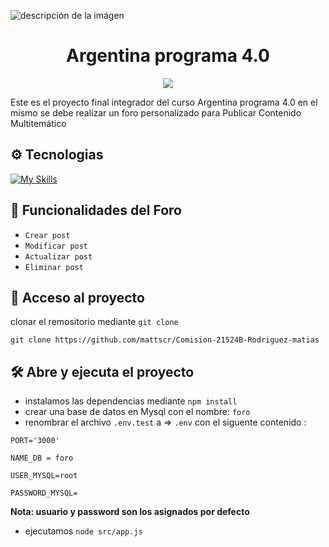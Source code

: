 ![descripción de la imágen](https://www.tierradelfuego.gob.ar/wp-content/uploads/2023/07/WhatsApp-Image-2023-07-28-at-11.11.26-1200x480.jpeg)
<h1 align="center"> Argentina programa 4.0 </h1>

   <p align="center">
   <img src="https://img.shields.io/badge/STATUS-EN%20DESAROLLO-green">
   </p>

Este es el proyecto final integrador del curso Argentina programa 4.0 en el mismo se debe realizar un foro personalizado para Publicar Contenido Multitemático

## ⚙ Tecnologias

[![My Skills](https://skills.thijs.gg/icons?i=js,nodejs,html,css,express,bootstrap,mysql)](https://skills.thijs.gg)


## 🔨 Funcionalidades del Foro

- `Crear post`
- `Modificar post`
- `Actualizar post`
- `Eliminar post`

## 📁  Acceso al proyecto

clonar el remositorio mediante `git clone` 
```
git clone https://github.com/mattscr/Comision-21524B-Rodriguez-matias
```

## 🛠 Abre y ejecuta el proyecto

- instalamos las dependencias mediante `npm install` 
- crear una base de datos en Mysql con el nombre: `foro`
- renombrar el archivo `.env.test` a => `.env` con el siguente contenido :
```
PORT='3000'

NAME_DB = foro

USER_MYSQL=root

PASSWORD_MYSQL=
```
**Nota: usuario y password son los asignados por defecto**

- ejecutamos `node src/app.js`


